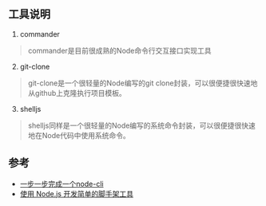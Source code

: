## 工具说明

1. commander
> commander是目前很成熟的Node命令行交互接口实现工具

2. git-clone
> git-clone是一个很轻量的Node编写的git clone封装，可以很便捷很快速地从github上克隆执行项目模板。

3. shelljs
> shelljs同样是一个很轻量的Node编写的系统命令封装，可以很便捷很快速地在Node代码中使用系统命令。


## 参考

* [一步一步完成一个node-cli](https://www.jianshu.com/p/30cf8cb86ab3)
* [使用 Node.js 开发简单的脚手架工具](https://juejin.im/entry/5b1f6da76fb9a01e54376ae4)
